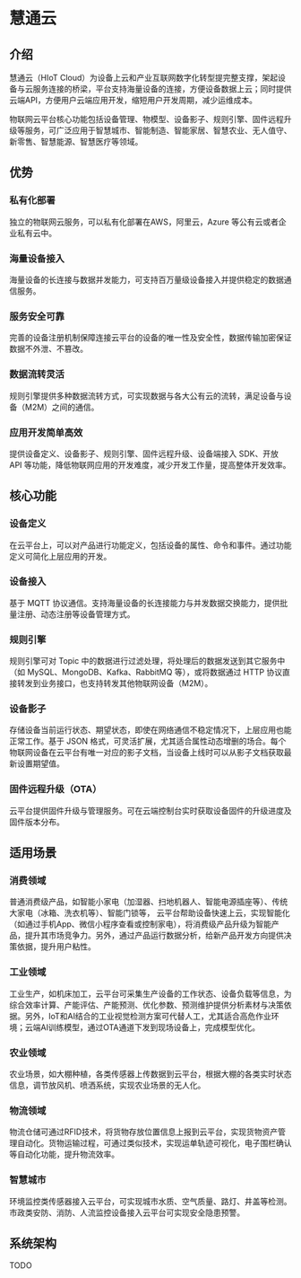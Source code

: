 # 慧通云

## 介绍

慧通云（HIoT Cloud）为设备上云和产业互联网数字化转型提完整支撑，架起设备与云服务连接的桥梁，平台支持海量设备的连接，方便设备数据上云；同时提供云端API，方便用户云端应用开发，缩短用户开发周期，减少运维成本。

物联网云平台核心功能包括设备管理、物模型、设备影子、规则引擎、固件远程升级等服务，可广泛应用于智慧城市、智能制造、智能家居、智慧农业、无人值守、新零售、智慧能源、智慧医疗等领域。

## 优势

### 私有化部署

独立的物联网云服务，可以私有化部署在AWS，阿里云，Azure 等公有云或者企业私有云中。

### 海量设备接入

海量设备的长连接与数据并发能力，可支持百万量级设备接入并提供稳定的数据通信服务。

### 服务安全可靠

完善的设备注册机制保障连接云平台的设备的唯一性及安全性，数据传输加密保证数据不外泄、不篡改。

### 数据流转灵活

规则引擎提供多种数据流转方式，可实现数据与各大公有云的流转，满足设备与设备（M2M）之间的通信。

### 应用开发简单高效

提供设备定义、设备影子、规则引擎、固件远程升级、设备端接入 SDK、开放 API 等功能，降低物联网应用的开发难度，减少开发工作量，提高整体开发效率。

## 核心功能

### 设备定义

在云平台上，可以对产品进行功能定义，包括设备的属性、命令和事件。通过功能定义可简化上层应用的开发。

### 设备接入

基于 MQTT 协议通信。支持海量设备的长连接能力与并发数据交换能力，提供批量注册、动态注册等设备管理方式。

### 规则引擎

规则引擎可对 Topic 中的数据进行过滤处理，将处理后的数据发送到其它服务中（如 MySQL、MongoDB、Kafka、RabbitMQ 等），或将数据通过 HTTP 协议直接转发到业务接口，也支持转发其他物联网设备（M2M）。

### 设备影子

存储设备当前运行状态、期望状态，即使在网络通信不稳定情况下，上层应用也能正常工作。基于 JSON 格式，可灵活扩展，尤其适合属性动态增删的场合。每个物联网设备在云平台有唯一对应的影子文档，当设备上线时可以从影子文档获取最新设置期望值。

### 固件远程升级（OTA）

云平台提供固件升级与管理服务。可在云端控制台实时获取设备固件的升级进度及固件版本分布。

## 适用场景

### 消费领域

普通消费级产品，如智能小家电（加湿器、扫地机器人、智能电源插座等）、传统大家电（冰箱、洗衣机等）、智能门锁等， 云平台帮助设备快速上云，实现智能化（如通过手机App、微信小程序查看或控制家电），将消费级产品升级为智能产品，提升其市场竞争力。另外，通过产品运行数据分析，给新产品开发方向提供决策依据，提升用户粘性。

### 工业领域

工业生产，如机床加工，云平台可采集生产设备的工作状态、设备负载等信息，为综合效率计算、产能评估、产能预测、优化参数、预测维护提供分析素材与决策依据。另外，IoT和AI结合的工业视觉检测方案可代替人工，尤其适合高危作业环境；云端AI训练模型，通过OTA通道下发到现场设备上，完成模型优化。

### 农业领域

农业场景，如大棚种植，各类传感器上传数据到云平台，根据大棚的各类实时状态信息，调节放风机、喷洒系统，实现农业场景的无人化。

### 物流领域

物流仓储可通过RFID技术，将货物存放位置信息上报到云平台，实现货物资产管理自动化。货物运输过程，可通过类似技术，实现运单轨迹可视化，电子围栏确认等自动化功能，提升物流效率。

### 智慧城市

环境监控类传感器接入云平台，可实现城市水质、空气质量、路灯、井盖等检测。市政类安防、消防、人流监控设备接入云平台可实现安全隐患预警。

## 系统架构

TODO
